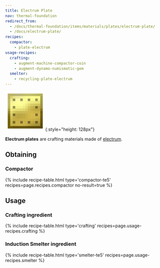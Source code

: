 ```yaml
---
title: Electrum Plate
nav: thermal-foundation
redirect_from:
  - /docs/thermal-foundation/items/materials/plates/electrum-plate/
  - /docs/electrum-plate/
recipes:
  compactor:
    - plate-electrum
usage-recipes:
  crafting:
    - augment-machine-compactor-coin
    - augment-dynamo-numismatic-gem
  smelter:
    - recycling-plate-electrum
---
```


![Electrum plate](/assets/images/thermal-foundation/plate-electrum.png){:style="height: 128px"}


**Electrum plates** are crafting materials made of
[electrum](/docs/thermal-foundation/electrum-ingot/).


Obtaining
---------

### Compactor
{% include recipe-table.html type='compactor-te5' recipes=page.recipes.compactor no-result=true %}


Usage
-----

### Crafting ingredient
{% include recipe-table.html type='crafting' recipes=page.usage-recipes.crafting %}

### Induction Smelter ingredient
{% include recipe-table.html type='smelter-te5' recipes=page.usage-recipes.smelter %}
